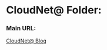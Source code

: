 # CloudNet@ Folder:

### Main URL:
[CloudNet@ Blog](https://www.notion.so/gasidaseo/CloudNet-Blog-c9dfa44a27ff431dafdd2edacc8a1863)